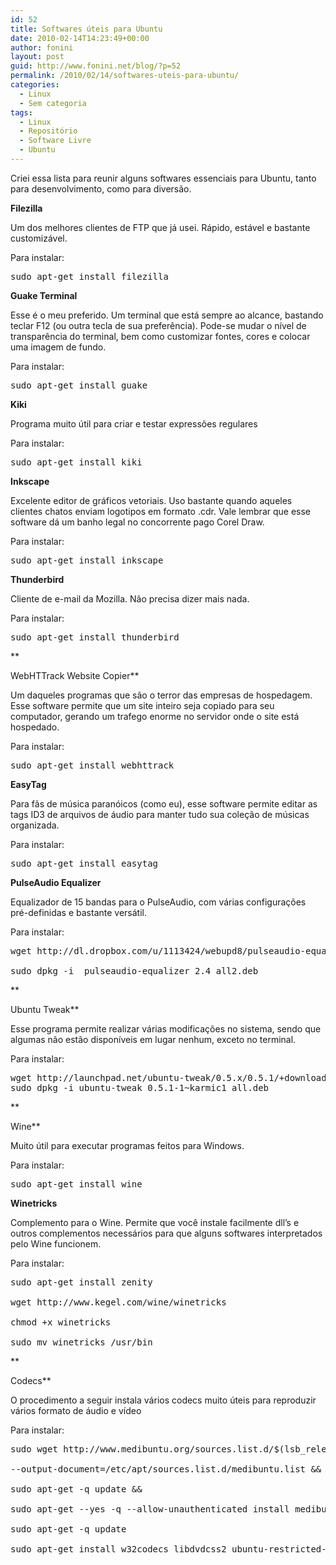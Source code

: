 ```yaml
---
id: 52
title: Softwares úteis para Ubuntu
date: 2010-02-14T14:23:49+00:00
author: fonini
layout: post
guid: http://www.fonini.net/blog/?p=52
permalink: /2010/02/14/softwares-uteis-para-ubuntu/
categories:
  - Linux
  - Sem categoria
tags:
  - Linux
  - Repositório
  - Software Livre
  - Ubuntu
---
```

Criei essa lista para reunir alguns softwares essenciais para Ubuntu, tanto para desenvolvimento, como para diversão.

**Filezilla**
  
Um dos melhores clientes de FTP que já usei. Rápido, estável e bastante customizável.
  
Para instalar:

<pre id="terminal" user="fonini" computer="valhalla">sudo apt-get install filezilla</pre>

**Guake Terminal**
  
Esse é o meu preferido. Um terminal que está sempre ao alcance, bastando teclar F12 (ou outra tecla de sua preferência). Pode-se mudar o nível de transparência do terminal, bem como customizar fontes, cores e colocar uma imagem de fundo.
  
Para instalar:

<pre id="terminal" user="fonini" computer="valhalla">sudo apt-get install guake</pre>

**Kiki**
  
Programa muito útil para criar e testar expressões regulares
  
Para instalar:

<pre id="terminal" user="fonini" computer="valhalla">sudo apt-get install kiki</pre>

**Inkscape**
  
Excelente editor de gráficos vetoriais. Uso bastante quando aqueles clientes chatos enviam logotipos em formato .cdr. Vale lembrar que esse software dá um banho legal no concorrente pago Corel Draw.
  
Para instalar:

<pre id="terminal" user="fonini" computer="valhalla">sudo apt-get install inkscape</pre>

**Thunderbird**
  
Cliente de e-mail da Mozilla. Não precisa dizer mais nada.
  
Para instalar:

<pre id="terminal" user="fonini" computer="valhalla">sudo apt-get install thunderbird</pre>

**
  
WebHTTrack Website Copier**
  
Um daqueles programas que são o terror das empresas de hospedagem. Esse software permite que um site inteiro seja copiado para seu computador, gerando um trafego enorme no servidor onde o site está hospedado.
  
Para instalar:

<pre id="terminal" user="fonini" computer="valhalla">sudo apt-get install webhttrack<br /></pre>

**EasyTag**
  
Para fãs de música paranóicos (como eu), esse software permite editar as tags ID3 de arquivos de áudio para manter tudo sua coleção de músicas organizada.
  
Para instalar:

<pre id="terminal" user="fonini" computer="valhalla">sudo apt-get install easytag</pre>

**PulseAudio Equalizer**
  
Equalizador de 15 bandas para o PulseAudio, com várias configurações pré-definidas e bastante versátil.
  
Para instalar:

<pre id="terminal" user="fonini" computer="valhalla">wget http://dl.dropbox.com/u/1113424/webupd8/pulseaudio-equalizer_2.4_all2.deb<br />
sudo dpkg -i&nbsp; pulseaudio-equalizer_2.4_all2.deb</pre>

**
  
Ubuntu Tweak**
  
Esse programa permite realizar várias modificações no sistema, sendo que algumas não estão disponíveis em lugar nenhum, exceto no terminal.
  
Para instalar:

<pre id="terminal" user="fonini" computer="valhalla">wget http://launchpad.net/ubuntu-tweak/0.5.x/0.5.1/+download/ubuntu-tweak_0.5.1-1~karmic1_all.deb
sudo dpkg -i ubuntu-tweak_0.5.1-1~karmic1_all.deb</pre>

**
  
Wine**
  
Muito útil para executar programas feitos para Windows.
  
Para instalar:

<pre id="terminal" user="fonini" computer="valhalla">sudo apt-get install wine</pre>

**Winetricks**
  
Complemento para o Wine. Permite que você instale facilmente dll&#8217;s e outros complementos necessários para que alguns softwares interpretados pelo Wine funcionem.
  
Para instalar:

<pre id="terminal" user="fonini" computer="valhalla">sudo apt-get install zenity<br />
wget http://www.kegel.com/wine/winetricks<br />
chmod +x winetricks<br />
sudo mv winetricks /usr/bin</pre>

**
  
Codecs**
  
O procedimento a seguir instala vários codecs muito úteis para reproduzir vários formato de áudio e vídeo
  
Para instalar:

<pre id="terminal" user="fonini" computer="valhalla">sudo wget http://www.medibuntu.org/sources.list.d/$(lsb_release&nbsp; -cs).list <br />
--output-document=/etc/apt/sources.list.d/medibuntu.list &&<br />
sudo apt-get -q update &&<br />
sudo apt-get --yes -q --allow-unauthenticated install medibuntu-keyring &&<br />
sudo apt-get -q update<br />
sudo apt-get install w32codecs libdvdcss2 ubuntu-restricted-extras</pre>